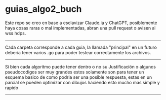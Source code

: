 # guias_algo2_buch

Este repo se creo en base a esclavizar Claude.ia y ChatGPT, posiblemente haya cosas raras o mal implementadas, abran una pull request o avisen al wss hdps.

---

Cada carpeta corresponde a cada guia, la llamada "principal" en un futuro deberia tener
varios .go para poder testear correctamente los archivos.

---

Si bien cada algoritmo puede tener dentro o no su Justificación o algunos pseudocodigos ser muy grandes
estos solamente son para tener un esquema basico de como podria ser una posible respuesta, estas en un parcial se pueden
optimizar con dibujos haciendo esto mucho mas simple y rapido

---
